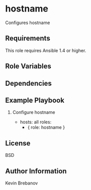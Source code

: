 hostname
========

Configures hostname

Requirements
------------

This role requires Ansible 1.4 or higher.

Role Variables
--------------

Dependencies
------------

Example Playbook
----------------

1) Configure hostname

    - hosts: all
      roles:
         - { role: hostname }

License
-------

BSD

Author Information
------------------

Kevin Brebanov

